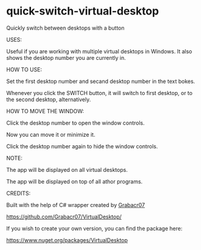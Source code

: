 # quick-switch-virtual-desktop
Quickly switch between desktops with a button

USES:

Useful if you are working with multiple virtual desktops in Windows.
It also shows the desktop number you are currently in.

HOW TO USE:

Set the first desktop number and secand desktop number in the text bokes.

Whenever you click the SWITCH button, it will switch to first desktop, or to the second desktop, alternatively.

HOW TO MOVE THE WINDOW:

Click the desktop number to open the window controls. 

Now you can move it or minimize it. 

Click the desktop number again to hide the window controls.


NOTE:

The app will be displayed on all virtual desktops.

The app will be displayed on top of all athor programs.


CREDITS:

Built with the help of C# wrapper created by [Grabacr07](https://github.com/Grabacr07)

https://github.com/Grabacr07/VirtualDesktop/

If you wish to create your own version, you can find the package here:

https://www.nuget.org/packages/VirtualDesktop
